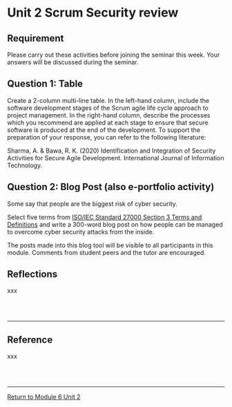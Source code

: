# Unit 2 Scrum Security review

## Requirement
Please carry out these activities before joining the seminar this week. Your answers will be discussed during the seminar.

## Question 1: Table
Create a 2-column multi-line table. In the left-hand column, include the software development stages of the Scrum agile life cycle approach to project management. In the right-hand column, describe the processes which you recommend are applied at each stage to ensure that secure software is produced at the end of the development. To support the preparation of your response, you can refer to the following literature:

Sharma, A. & Bawa, R. K. (2020) Identification and Integration of Security Activities for Secure Agile Development. International Journal of Information Technology.

## Question 2: Blog Post (also e-portfolio activity)
Some say that people are the biggest risk of cyber security.

Select five terms from [ISO/IEC Standard 27000 Section 3 Terms and Definitions](https://www.iso.org/obp/ui/#iso:std:iso-iec:27000:ed-5:v1:en) and write a 300-word blog post on how people can be managed to overcome cyber security attacks from the inside.

The posts made into this blog tool will be visible to all participants in this module. Comments from student peers and the tutor are encouraged.

## Reflections
xxx

<br><br>

---

## Reference
xxx

<br><br>

---

[Return to Module 6 Unit 2](SSD_Unit02.md)
